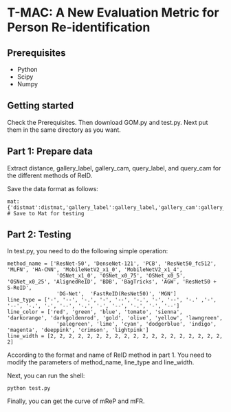 # T-MAC: A New Evaluation Metric for Person Re-identification

## Prerequisites
- Python
- Scipy
- Numpy

## Getting started
Check the Prerequisites. Then download GOM.py and test.py. Next put them in the same directory as you want.

## Part 1: Prepare data
Extract distance, gallery_label, gallery_cam, query_label, and query_cam for the different methods of ReID.

Save the data format as follows:
```
mat:{'distmat':distmat,'gallery_label':gallery_label,'gallery_cam':gallery_cam,'query_label':query_label,'query_cam':query_cam} # Save to Mat for testing
```

## Part 2: Testing
In test.py, you need to do the following simple operation:
```
method_name = ['ResNet-50', 'DenseNet-121', 'PCB', 'ResNet50_fc512', 'MLFN', 'HA-CNN', 'MobileNetV2_x1_0', 'MobileNetV2_x1_4', 
                'OSNet_x1_0', 'OSNet_x0_75', 'OSNet_x0_5', 'OSNet_x0_25', 'AlignedReID', 'BDB', 'BagTricks', 'AGW', 'ResNet50 + S-ReID',
                'DG-Net',  'FastReID(ResNet50)', 'MGN']
line_type = ['-', '--', '-.', '-', '--', '-.', '-', '--', '-.' ,'-', '--', '-.', '-', '--', '-.', '-', '--', '-.', '-', '--']
line_color = ['red', 'green', 'blue', 'tomato', 'sienna', 'darkorange', 'darkgoldenrod', 'gold', 'olive', 'yellow', 'lawngreen', 
                'palegreen', 'lime', 'cyan', 'dodgerblue', 'indigo', 'magenta', 'deeppink', 'crimson', 'lightpink']
line_width = [2, 2, 2, 2, 2, 2, 2, 2, 2, 2, 2, 2, 2, 2, 2, 2, 2, 2, 2, 2]
```
According to the format and name of ReID method in part 1. You need to modify the parameters of method_name, line_type and line_width.

Next, you can run the shell:
```
python test.py
```

Finally, you can get the curve of mReP and mFR.
